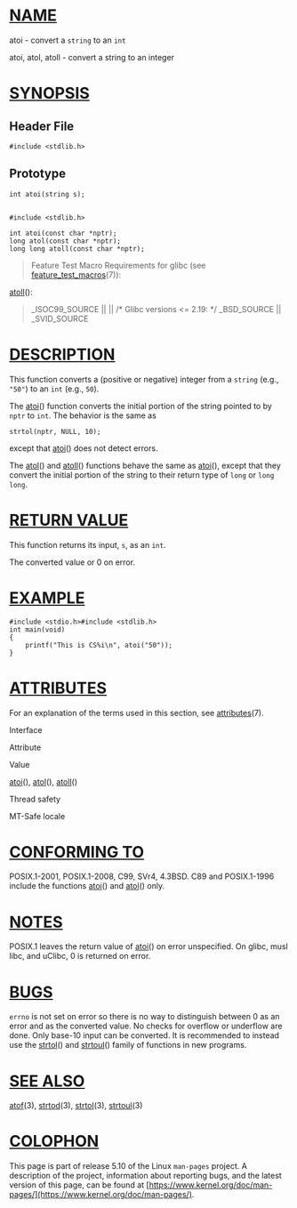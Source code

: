 [NAME](#name)
=============

atoi - convert a `string` to an `int`

atoi, atol, atoll - convert a string to an integer

[SYNOPSIS](#synopsis)
=====================

Header File
-----------

    #include <stdlib.h>

Prototype
---------

    int atoi(string s);
    

    #include <stdlib.h>
    
    int atoi(const char *nptr);
    long atol(const char *nptr);
    long long atoll(const char *nptr);

> Feature Test Macro Requirements for glibc (see [feature\_test\_macros](/7/feature_test_macros)(7)):

[atoll](atoll)():

> \_ISOC99\_SOURCE || || /\* Glibc versions <= 2.19: \*/ \_BSD\_SOURCE || \_SVID\_SOURCE

[DESCRIPTION](#description)
===========================

This function converts a (positive or negative) integer from a `string` (e.g., `"50"`) to an `int` (e.g., `50`).

The [atoi](atoi)() function converts the initial portion of the string pointed to by `nptr` to `int`. The behavior is the same as

    strtol(nptr, NULL, 10);

except that [atoi](atoi)() does not detect errors.

The [atol](atol)() and [atoll](atoll)() functions behave the same as [atoi](atoi)(), except that they convert the initial portion of the string to their return type of `long` or `long long`.

[RETURN VALUE](#return-value)
=============================

This function returns its input, `s`, as an `int`.

The converted value or 0 on error.

[EXAMPLE](#example)
===================

    #include <stdio.h>#include <stdlib.h>
    int main(void)
    {
        printf("This is CS%i\n", atoi("50"));
    }
    

[ATTRIBUTES](#attributes)
=========================

For an explanation of the terms used in this section, see [attributes](/7/attributes)(7).

Interface

Attribute

Value

[atoi](atoi)(), [atol](atol)(), [atoll](atoll)()

Thread safety

MT-Safe locale

[CONFORMING TO](#conforming-to)
===============================

POSIX.1-2001, POSIX.1-2008, C99, SVr4, 4.3BSD. C89 and POSIX.1-1996 include the functions [atoi](atoi)() and [atol](atol)() only.

[NOTES](#notes)
===============

POSIX.1 leaves the return value of [atoi](atoi)() on error unspecified. On glibc, musl libc, and uClibc, 0 is returned on error.

[BUGS](#bugs)
=============

`errno` is not set on error so there is no way to distinguish between 0 as an error and as the converted value. No checks for overflow or underflow are done. Only base-10 input can be converted. It is recommended to instead use the [strtol](strtol)() and [strtoul](strtoul)() family of functions in new programs.

[SEE ALSO](#see-also)
=====================

[atof](/3/atof)(3), [strtod](/3/strtod)(3), [strtol](/3/strtol)(3), [strtoul](/3/strtoul)(3)

[COLOPHON](#colophon)
=====================

This page is part of release 5.10 of the Linux `man-pages` project. A description of the project, information about reporting bugs, and the latest version of this page, can be found at [https://www.kernel.org/doc/man-pages/](https://www.kernel.org/doc/man-pages/).